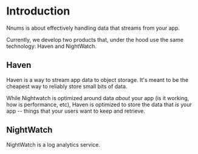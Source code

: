 # Introduction

Nnums is about effectively handling data that streams from your app.

Currently, we develop two products that, under the hood use the same technology: Haven and NightWatch.

## Haven

Haven is a way to stream app data to object storage.
It's meant to be the cheapest way to reliably store small bits of data.

While Nightwatch is optimized around data *about* your app (is it working, how is performance, etc), Haven is optimized to store the data that *is* your app -- things that your users want to keep and retrieve.

## NightWatch

NightWatch is a log analytics service.
